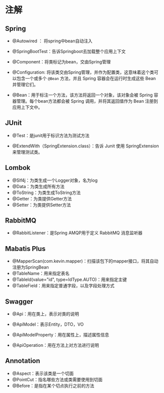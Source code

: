 # 注解

## Spring

- @Autowired ： 将spring中bean自动注入

- @SpringBootTest：告诉Springboot去加载整个应用上下文

- @Component：将类标记为bean，交由Spring管理

- @Configuration: 将该类交由Spring管理，并作为配置类，这意味着这个类可以包含一个或多个 `@Bean` 方法，并且 Spring 容器会在运行时生成这些 Bean 并管理它们。

- @Bean：用于标注一个方法，该方法将返回一个对象，该对象会被 Spring 容器管理。每个bean方法都会被 Spring 调用，并将其返回值作为 Bean 注册到应用上下文中。

## JUnit

- @Test：是junit用于标识方法为测试方法

- @ExtendWith（SpringExtension.class）：告诉 Junit 使用 SpringExtension 来管理测试类。

## Lombok

- @Slf4j：为类生成一个Logger对象，名为log
- @Data：为类生成所有方法
- @ToString：为类生成ToString方法
- @Getter：为类提供Getter方法
- @Setter：为类提供Setter方法

## RabbitMQ

- @RabbitListener：是Spring AMQP用于定义 RabbitMQ 消息监听器

## Mabatis Plus

- @MapperScan(com.kevin.mapper)：扫描该包下的mapper接口，将其自动注册为SpringBean
- @TableName：用来指定表名
- @TableId(value="id", type=IdType.AUTO)：用来指定主键
- @TableField：用来指定普通字段，以及字段处理方式

## Swagger

- @Api：用在类上，表示对类的说明

- @ApiModel：表示Entity，DTO，VO

- @ApiModelProperty：用在属性上，描述属性信息
- @ApiOperation：用在方法上对方法进行说明

## Annotation

- @Aspect：表示该类是一个切面
- @PointCut：指名哪些方法或类需要使用到切面
- @Before：是指在某个切点执行之前的方法